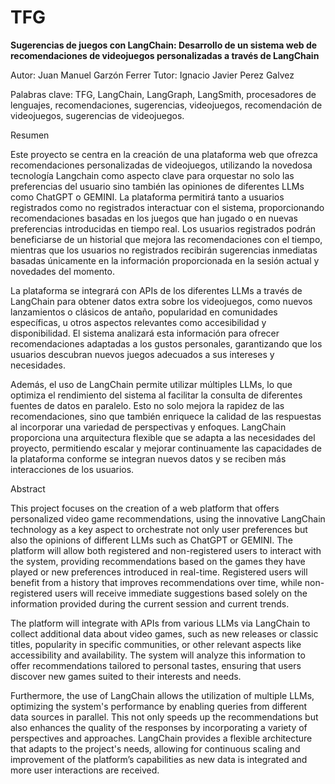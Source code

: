 # TFG

**Sugerencias de juegos con
LangChain: Desarrollo de un sistema web de recomendaciones de
videojuegos personalizadas a través de LangChain**

Autor: Juan Manuel Garzón Ferrer
Tutor: Ignacio Javier Perez Galvez

Palabras clave: TFG, LangChain, LangGraph, LangSmith, procesadores de lenguajes, recomendaciones, sugerencias, videojuegos, recomendación de videojuegos, sugerencias de videojuegos.

Resumen

Este proyecto se centra en la creación de una plataforma web que ofrezca recomendaciones personalizadas de videojuegos, utilizando la novedosa tecnología Langchain como aspecto clave para orquestar no solo las preferencias del usuario sino también las opiniones de diferentes LLMs como ChatGPT o GEMINI. La plataforma permitirá tanto a usuarios registrados como no registrados interactuar con el sistema, proporcionando recomendaciones basadas en los juegos que han jugado o en nuevas preferencias introducidas en tiempo real. Los usuarios registrados podrán beneficiarse de un historial que mejora las recomendaciones con el tiempo, mientras que los usuarios no registrados recibirán sugerencias inmediatas basadas únicamente en la información proporcionada en la sesión actual y novedades del momento.

La plataforma se integrará con APIs de los diferentes LLMs a través de LangChain para obtener datos extra sobre los videojuegos, como nuevos lanzamientos o clásicos de antaño, popularidad en comunidades específicas, u otros aspectos relevantes como accesibilidad y disponibilidad. El sistema analizará esta información para ofrecer recomendaciones adaptadas a los gustos personales, garantizando que los usuarios descubran nuevos juegos adecuados a sus intereses y necesidades.

Además, el uso de LangChain permite utilizar múltiples LLMs, lo que optimiza el rendimiento del sistema al facilitar la consulta de diferentes fuentes de datos en paralelo. Esto no solo mejora la rapidez de las recomendaciones, sino que también enriquece la calidad de las respuestas al incorporar una variedad de perspectivas y enfoques. LangChain proporciona una arquitectura flexible que se adapta a las necesidades del proyecto, permitiendo escalar y mejorar continuamente las capacidades de la plataforma conforme se integran nuevos datos y se reciben más interacciones de los usuarios.


Abstract

This project focuses on the creation of a web platform that offers personalized video game recommendations, using the innovative LangChain technology as a key aspect to orchestrate not only user preferences but also the opinions of different LLMs such as ChatGPT or GEMINI. The platform will allow both registered and non-registered users to interact with the system, providing recommendations based on the games they have played or new preferences introduced in real-time. Registered users will benefit from a history that improves recommendations over time, while non-registered users will receive immediate suggestions based solely on the information provided during the current session and current trends.

The platform will integrate with APIs from various LLMs via LangChain to collect additional data about video games, such as new releases or classic titles, popularity in specific communities, or other relevant aspects like accessibility and availability. The system will analyze this information to offer recommendations tailored to personal tastes, ensuring that users discover new games suited to their interests and needs.

Furthermore, the use of LangChain allows the utilization of multiple LLMs, optimizing the system's performance by enabling queries from different data sources in parallel. This not only speeds up the recommendations but also enhances the quality of the responses by incorporating a variety of perspectives and approaches. LangChain provides a flexible architecture that adapts to the project's needs, allowing for continuous scaling and improvement of the platform’s capabilities as new data is integrated and more user interactions are received.


